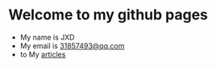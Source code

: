 # Welcome to my github pages

- My name is JXD
- My email is 31857493@qq.com
- to My [articles](/articleList)
